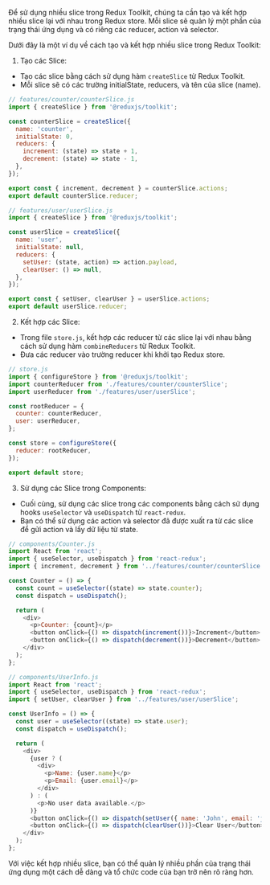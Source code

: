 Để sử dụng nhiều slice trong Redux Toolkit, chúng ta cần tạo và kết hợp nhiều slice lại với nhau trong Redux store. Mỗi slice sẽ quản lý một phần của trạng thái ứng dụng và có riêng các reducer, action và selector.

Dưới đây là một ví dụ về cách tạo và kết hợp nhiều slice trong Redux Toolkit:

1. Tạo các Slice:
- Tạo các slice bằng cách sử dụng hàm `createSlice` từ Redux Toolkit.
- Mỗi slice sẽ có các trường initialState, reducers, và tên của slice (name).

```javascript
// features/counter/counterSlice.js
import { createSlice } from '@reduxjs/toolkit';

const counterSlice = createSlice({
  name: 'counter',
  initialState: 0,
  reducers: {
    increment: (state) => state + 1,
    decrement: (state) => state - 1,
  },
});

export const { increment, decrement } = counterSlice.actions;
export default counterSlice.reducer;
```

```javascript
// features/user/userSlice.js
import { createSlice } from '@reduxjs/toolkit';

const userSlice = createSlice({
  name: 'user',
  initialState: null,
  reducers: {
    setUser: (state, action) => action.payload,
    clearUser: () => null,
  },
});

export const { setUser, clearUser } = userSlice.actions;
export default userSlice.reducer;
```

2. Kết hợp các Slice:
- Trong file `store.js`, kết hợp các reducer từ các slice lại với nhau bằng cách sử dụng hàm `combineReducers` từ Redux Toolkit.
- Đưa các reducer vào trường reducer khi khởi tạo Redux store.

```javascript
// store.js
import { configureStore } from '@reduxjs/toolkit';
import counterReducer from './features/counter/counterSlice';
import userReducer from './features/user/userSlice';

const rootReducer = {
  counter: counterReducer,
  user: userReducer,
};

const store = configureStore({
  reducer: rootReducer,
});

export default store;
```

3. Sử dụng các Slice trong Components:
- Cuối cùng, sử dụng các slice trong các components bằng cách sử dụng hooks `useSelector` và `useDispatch` từ `react-redux`.
- Bạn có thể sử dụng các action và selector đã được xuất ra từ các slice để gửi action và lấy dữ liệu từ state.

```javascript
// components/Counter.js
import React from 'react';
import { useSelector, useDispatch } from 'react-redux';
import { increment, decrement } from '../features/counter/counterSlice';

const Counter = () => {
  const count = useSelector((state) => state.counter);
  const dispatch = useDispatch();

  return (
    <div>
      <p>Counter: {count}</p>
      <button onClick={() => dispatch(increment())}>Increment</button>
      <button onClick={() => dispatch(decrement())}>Decrement</button>
    </div>
  );
};
```

```javascript
// components/UserInfo.js
import React from 'react';
import { useSelector, useDispatch } from 'react-redux';
import { setUser, clearUser } from '../features/user/userSlice';

const UserInfo = () => {
  const user = useSelector((state) => state.user);
  const dispatch = useDispatch();

  return (
    <div>
      {user ? (
        <div>
          <p>Name: {user.name}</p>
          <p>Email: {user.email}</p>
        </div>
      ) : (
        <p>No user data available.</p>
      )}
      <button onClick={() => dispatch(setUser({ name: 'John', email: 'john@example.com' }))}>Set User</button>
      <button onClick={() => dispatch(clearUser())}>Clear User</button>
    </div>
  );
};
```

Với việc kết hợp nhiều slice, bạn có thể quản lý nhiều phần của trạng thái ứng dụng một cách dễ dàng và tổ chức code của bạn trở nên rõ ràng hơn.
